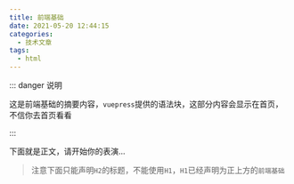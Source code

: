 ```yaml
---
title: 前端基础
date: 2021-05-20 12:44:15
categories:
  - 技术文章
tags:
  - html
---
```


::: danger 说明

这是前端基础的摘要内容，`vuepress`提供的语法块，这部分内容会显示在首页，不信你去首页看看

:::

<!-- more -->

下面就是正文，请开始你的表演...

> 注意下面只能声明`H2`的标题，不能使用`H1`，`H1`已经声明为正上方的`前端基础`

